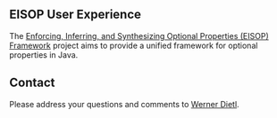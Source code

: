 ## EISOP User Experience

The [Enforcing, Inferring, and Synthesizing Optional Properties (EISOP) Framework](https://eisop.github.io/) project
aims to provide a unified framework for optional properties in Java.


## Contact

Please address your questions and comments to
[Werner Dietl](https://ece.uwaterloo.ca/~wdietl/contact.html).
